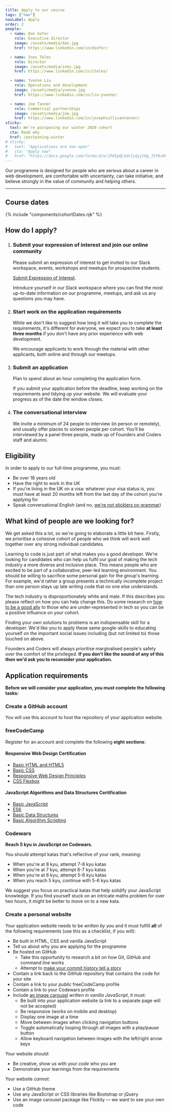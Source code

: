```yaml
---
title: Apply to our course
tags: ["nav"]
navLabel: Apply
order: 2
people:
  - name: Dan Sofer
    role: Executive director
    image: /assets/media/dan.jpg
    href: https://www.linkedin.com/in/dsofer/

  - name: Ines Teles
    role: Director
    image: /assets/media/ines.jpg
    href: https://www.linkedin.com/in/iteles/

  - name: Yvonne Liu
    role: Operations and development
    image: /assets/media/yvonne.jpg
    href: https://www.linkedin.com/in/liu-yvonne/

  - name: Joe Tanner
    role: Commercial partnerships
    image: /assets/media/joe.jpg
    href: https://www.linkedin.com/in/josephsullivantanner/
sticky:
  text: We're postponing our winter 2020 cohort
  cta: Read why
  href: /postponing-winter
# sticky:
#   text: "Applications are now open"
#   cta: "Apply now"
#   href: "https://docs.google.com/forms/d/e/1FAIpQLSdvlLQyjC6g_7SY6vbNKVrdZglnW-a5yyw_zHWM-IyDju_F4w/viewform"
---
```


Our programme is designed for people who are serious about a career in web development, are comfortable with uncertainty, can take initiative, and believe strongly in the value of community and helping others.

---

## Course dates

{% include "components/cohortDates.njk" %}

<!-- {ul:.grid} -->

## How do I apply?

1. ### Submit your expression of interest and join our online community

   Please submit an expression of interest to get invited to our Slack workspace, events, workshops and meetups for prospective students.

   [Submit Expression of Interest](https://docs.google.com/forms/d/e/1FAIpQLSepdNxKsrMjhfnbdkzKUgNpeWFmp8WLyiqTe_UY10TsPpFOEQ/viewform).

   Introduce yourself in our Slack workspace where you can find the most up-to-date information on our programme, meetups, and ask us any questions you may have.

1. ### Start work on the application requirements

   While we don't like to suggest how long it will take you to complete the requirements, it's different for everyone, we expect you to take **at least three months** if you don't have any prior experience with web development.

   We encourage applicants to work through the material with other applicants, both online and through our meetups.

1. ### Submit an application

   Plan to spend about an hour completing the application form.

   If you submit your application before the deadline, keep working on the requirements and tidying up your website. We will evaluate your progress as of the date the window closes.

1. ### The conversational interview

   We invite a minimum of 24 people to interview (in person or remotely), and usually offer places to sixteen people per cohort.
   You’ll be interviewed by a panel three people, made up of Founders and Coders staff and alumni.
   <!-- {ol:.grid} -->

## Eligibility

In order to apply to our full-time programme, you must:

- Be over 18 years old
- Have the right to work in the UK
- If you're living in the UK on a visa: whatever your visa status is, you must have at least 20 months left from the last day of the cohort you're applying for
- Speak conversational English (and no, [we're not sticklers on grammar](https://wearyourvoicemag.com/language-purists-white-supremacy-classism/))

## What kind of people are we looking for?

We get asked this a lot, so we're going to elaborate a little bit here. Firstly, we prioritise a cohesive cohort of people who we think will work well together over any strong individual candidates.

Learning to code is just part of what makes you a good developer. We're looking for candidates who can help us fulfil our goal of making the tech industry a more diverse and inclusive place. This means people who are excited to be part of a collaborative, peer-led learning environment. You should be willing to sacrifice some personal gain for the group's learning. For example, we'd rather a group presents a technically incomplete project than one person stays up late writing code that no one else understands.

The tech industry is disproportionately white and male. If this describes you please reflect on how you can help change this. Do some research on [how to be a good ally](https://www.guidetoallyship.com) to those who are under-represented in tech so you can be a positive influence on your cohort.

Finding your own solutions to problems is an indispensable skill for a developer. We'd like you to apply these same google-skills to educating yourself on the important social issues including (but not limited to) those touched on above.

Founders and Coders will always prioritise marginalised people's safety over the comfort of the privileged. **If you don't like the sound of any of this then we'd ask you to reconsider your application.**

## Application requirements

**Before we will consider your application, you must complete the following tasks:**

### Create a GitHub account

You will use this account to host the repository of your application website.

### freeCodeCamp

Register for an account and complete the following **eight sections**:

#### Responsive Web Design Certification

- [Basic HTML and HTML5](https://www.freecodecamp.org/learn/responsive-web-design/basic-html-and-html5/)
- [Basic CSS](https://learn.freecodecamp.org/responsive-web-design/basic-css/)
- [Responsive Web Design Principles](https://learn.freecodecamp.org/responsive-web-design/responsive-web-design-principles/)
- [CSS Flexbox](https://learn.freecodecamp.org/responsive-web-design/css-flexbox/)

#### JavaScript Algorithms and Data Structures Certification

- [Basic JavaScript](https://learn.freecodecamp.org/javascript-algorithms-and-data-structures/basic-javascript/)
- [ES6](https://learn.freecodecamp.org/javascript-algorithms-and-data-structures/es6/)
- [Basic Data Structures](https://learn.freecodecamp.org/javascript-algorithms-and-data-structures/basic-data-structures/)
- [Basic Algorithm Scripting](https://learn.freecodecamp.org/javascript-algorithms-and-data-structures/basic-algorithm-scripting/)

### Codewars

**Reach 5 kyu in JavaScript on Codewars.**

You should attempt katas that's reflective of your rank, meaning:

- When you're at 8 kyu, attempt 7-8 kyu katas
- When you're at 7 kyu, attempt 6-7 kyu katas
- When you're at 6 kyu, attempt 5-6 kyu katas
- When you reach 5 kyu, continue with 5-6 kyu katas

We suggest you focus on practical katas that help solidify your JavaScript knowledge. If you find yourself stuck on an intricate maths problem for over two hours, it might be better to move on to a new kata.

### Create a personal website

Your application website needs to be _written by you_ and it must fulfill **all** of the following requirements (use this as a checklist, if you will):

- Be built in HTML, CSS and vanilla JavaScript
- Tell us about why you are applying for the programme
- Be hosted on GitHub
  - Take this opportunity to research a bit on how Git, GitHub and command line works
  - Attempt to [make your commit history tell a story](https://www.mokacoding.com/blog/your-git-log-should-tell-a-story/)
- Contain a link back to the GitHub repository that contains the code for your site
- Contain a link to your _public_ freeCodeCamp profile
- Contain a link to your Codewars profile
- Include [an image carousel](https://github.com/foundersandcoders/master-reference/blob/master/coursebook/prerequisites/image-carousel.md) _written in vanilla JavaScript_, it must:
  - Be built into your application website (a link to a separate page will not be accepted)
  - Be responsive (works on mobile and desktop)
  - Display one image at a time
  - Move between images when clicking navigation buttons
  - Toggle automatically looping through all images with a play/pause button
  - Allow keyboard navigation between images with the left/right arrow keys

Your website _should_:

- Be creative, show us with your _code_ who you are
- Demonstrate your learnings from the requirements

Your website _cannot_:

- Use a GitHub theme
- Use any JavaScript or CSS libraries like Bootstrap or jQuery
- Use an image carousel package like Flickity ⁠— we want to see your own code
